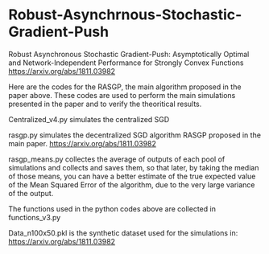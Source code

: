 # Robust-Asynchrnous-Stochastic-Gradient-Push
Robust Asynchronous Stochastic Gradient-Push: Asymptotically Optimal and Network-Independent Performance for Strongly Convex Functions https://arxiv.org/abs/1811.03982

Here are the codes for the RASGP, the main algorithm proposed in the paper above. These codes are used to perform the main simulations presented in the paper and to verify the theoritical results.

Centralized_v4.py simulates the centralized SGD

rasgp.py simulates the decentralized SGD algorithm RASGP proposed in the main paper. https://arxiv.org/abs/1811.03982

rasgp_means.py collectes the average of outputs of each pool of simulations and collects and saves them, so that later, by taking the median of those means, you can have a better estimate of the true expected value of the Mean Squared Error of the algorithm, due to the very large variance of the output.

The functions used in the python codes above are collected in functions_v3.py

Data_n100x50.pkl is the synthetic dataset used for the simulations in: https://arxiv.org/abs/1811.03982
